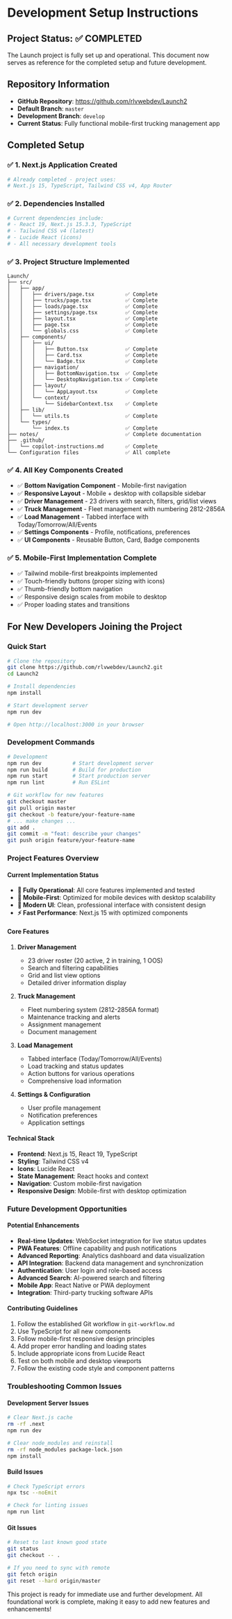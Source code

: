 # Development Setup Instructions

## Project Status: ✅ COMPLETED

The Launch project is fully set up and operational. This document now serves as reference for the completed setup and future development.

## Repository Information
- **GitHub Repository**: https://github.com/rlvwebdev/Launch2
- **Default Branch**: `master`
- **Development Branch**: `develop`
- **Current Status**: Fully functional mobile-first trucking management app

## Completed Setup

### ✅ 1. Next.js Application Created
```bash
# Already completed - project uses:
# Next.js 15, TypeScript, Tailwind CSS v4, App Router
```

### ✅ 2. Dependencies Installed
```bash
# Current dependencies include:
# - React 19, Next.js 15.3.3, TypeScript
# - Tailwind CSS v4 (latest)
# - Lucide React (icons)
# - All necessary development tools
```

### ✅ 3. Project Structure Implemented
```
Launch/
├── src/
│   ├── app/
│   │   ├── drivers/page.tsx          ✅ Complete
│   │   ├── trucks/page.tsx           ✅ Complete  
│   │   ├── loads/page.tsx            ✅ Complete
│   │   ├── settings/page.tsx         ✅ Complete
│   │   ├── layout.tsx                ✅ Complete
│   │   ├── page.tsx                  ✅ Complete
│   │   └── globals.css               ✅ Complete
│   ├── components/
│   │   ├── ui/
│   │   │   ├── Button.tsx            ✅ Complete
│   │   │   ├── Card.tsx              ✅ Complete
│   │   │   └── Badge.tsx             ✅ Complete
│   │   ├── navigation/
│   │   │   ├── BottomNavigation.tsx  ✅ Complete
│   │   │   └── DesktopNavigation.tsx ✅ Complete
│   │   ├── layout/
│   │   │   └── AppLayout.tsx         ✅ Complete
│   │   └── context/
│   │       └── SidebarContext.tsx    ✅ Complete
│   ├── lib/
│   │   └── utils.ts                  ✅ Complete
│   └── types/
│       └── index.ts                  ✅ Complete
├── notes/                            ✅ Complete documentation
├── .github/
│   └── copilot-instructions.md       ✅ Complete
└── Configuration files               ✅ All complete
```

### ✅ 4. All Key Components Created
- ✅ **Bottom Navigation Component** - Mobile-first navigation
- ✅ **Responsive Layout** - Mobile + desktop with collapsible sidebar  
- ✅ **Driver Management** - 23 drivers with search, filters, grid/list views
- ✅ **Truck Management** - Fleet management with numbering 2812-2856A
- ✅ **Load Management** - Tabbed interface with Today/Tomorrow/All/Events
- ✅ **Settings Components** - Profile, notifications, preferences
- ✅ **UI Components** - Reusable Button, Card, Badge components

### ✅ 5. Mobile-First Implementation Complete
- ✅ Tailwind mobile-first breakpoints implemented
- ✅ Touch-friendly buttons (proper sizing with icons)
- ✅ Thumb-friendly bottom navigation
- ✅ Responsive design scales from mobile to desktop
- ✅ Proper loading states and transitions

## For New Developers Joining the Project

### Quick Start
```bash
# Clone the repository
git clone https://github.com/rlvwebdev/Launch2.git
cd Launch2

# Install dependencies
npm install

# Start development server
npm run dev

# Open http://localhost:3000 in your browser
```

### Development Commands
```bash
# Development
npm run dev          # Start development server
npm run build        # Build for production
npm run start        # Start production server
npm run lint         # Run ESLint

# Git workflow for new features
git checkout master
git pull origin master
git checkout -b feature/your-feature-name
# ... make changes ...
git add .
git commit -m "feat: describe your changes"
git push origin feature/your-feature-name
```

### Project Features Overview

#### Current Implementation Status
- **🚀 Fully Operational**: All core features implemented and tested
- **📱 Mobile-First**: Optimized for mobile devices with desktop scalability
- **🎨 Modern UI**: Clean, professional interface with consistent design
- **⚡ Fast Performance**: Next.js 15 with optimized components

#### Core Features
1. **Driver Management**
   - 23 driver roster (20 active, 2 in training, 1 OOS)
   - Search and filtering capabilities
   - Grid and list view options
   - Detailed driver information display

2. **Truck Management**
   - Fleet numbering system (2812-2856A format)
   - Maintenance tracking and alerts
   - Assignment management
   - Document management

3. **Load Management**
   - Tabbed interface (Today/Tomorrow/All/Events)
   - Load tracking and status updates
   - Action buttons for various operations
   - Comprehensive load information

4. **Settings & Configuration**
   - User profile management
   - Notification preferences
   - Application settings

#### Technical Stack
- **Frontend**: Next.js 15, React 19, TypeScript
- **Styling**: Tailwind CSS v4
- **Icons**: Lucide React
- **State Management**: React hooks and context
- **Navigation**: Custom mobile-first navigation
- **Responsive Design**: Mobile-first with desktop optimization

### Future Development Opportunities

#### Potential Enhancements
- **Real-time Updates**: WebSocket integration for live status updates
- **PWA Features**: Offline capability and push notifications
- **Advanced Reporting**: Analytics dashboard and data visualization
- **API Integration**: Backend data management and synchronization
- **Authentication**: User login and role-based access
- **Advanced Search**: AI-powered search and filtering
- **Mobile App**: React Native or PWA deployment
- **Integration**: Third-party trucking software APIs

#### Contributing Guidelines
1. Follow the established Git workflow in `git-workflow.md`
2. Use TypeScript for all new components
3. Follow mobile-first responsive design principles
4. Add proper error handling and loading states
5. Include appropriate icons from Lucide React
6. Test on both mobile and desktop viewports
7. Follow the existing code style and component patterns

### Troubleshooting Common Issues

#### Development Server Issues
```bash
# Clear Next.js cache
rm -rf .next
npm run dev

# Clear node_modules and reinstall
rm -rf node_modules package-lock.json
npm install
```

#### Build Issues
```bash
# Check TypeScript errors
npx tsc --noEmit

# Check for linting issues
npm run lint
```

#### Git Issues
```bash
# Reset to last known good state
git status
git checkout -- .

# If you need to sync with remote
git fetch origin
git reset --hard origin/master
```

This project is ready for immediate use and further development. All foundational work is complete, making it easy to add new features and enhancements!
